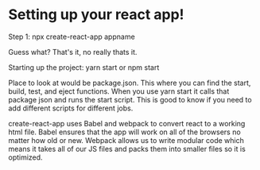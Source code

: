 # Setting up your react app!

Step 1: npx create-react-app appname

Guess what? That's it, no really thats it.

Starting up the project: yarn start or npm start

Place to look at would be package.json. This where you can find the start, build, test, and eject functions. When you use yarn start it calls that package json and runs the start script. This is good to know if you need to add different scripts for different jobs. 

create-react-app uses Babel and webpack to convert react to a working html file. Babel ensures that the app will work on all of the browsers no matter how old or new. Webpack allows us to write modular code which means it takes all of our JS files and packs them into smaller files so it is optimized. 